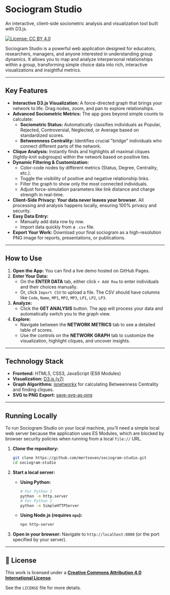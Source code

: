 # Sociogram Studio

An interactive, client-side sociometric analysis and visualization tool built with D3.js.

[![License: CC BY 4.0](https://img.shields.io/badge/License-CC%20BY%204.0-lightgrey.svg)](https://creativecommons.org/licenses/by/4.0/)

Sociogram Studio is a powerful web application designed for educators, researchers, managers, and anyone interested in understanding group dynamics. It allows you to map and analyze interpersonal relationships within a group, transforming simple choice data into rich, interactive visualizations and insightful metrics.

---

## Key Features

*   **Interactive D3.js Visualization:** A force-directed graph that brings your network to life. Drag nodes, zoom, and pan to explore relationships.
*   **Advanced Sociometric Metrics:** The app goes beyond simple counts to calculate:
    *   **Sociometric Status:** Automatically classifies individuals as Popular, Rejected, Controversial, Neglected, or Average based on standardized scores.
    *   **Betweenness Centrality:** Identifies crucial "bridge" individuals who connect different parts of the network.
*   **Clique Analysis:** Instantly finds and highlights all maximal cliques (tightly-knit subgroups) within the network based on positive ties.
*   **Dynamic Filtering & Customization:**
    *   Color-code nodes by different metrics (Status, Degree, Centrality, etc.).
    *   Toggle the visibility of positive and negative relationship links.
    *   Filter the graph to show only the most connected individuals.
    *   Adjust force-simulation parameters like link distance and charge strength in real-time.
*   **Client-Side Privacy:** **Your data never leaves your browser.** All processing and analysis happens locally, ensuring 100% privacy and security.
*   **Easy Data Entry:**
    *   Manually add data row by row.
    *   Import data quickly from a `.csv` file.
*   **Export Your Work:** Download your final sociogram as a high-resolution PNG image for reports, presentations, or publications.

---

## How to Use

1.  **Open the App:** You can find a live demo hosted on GitHub Pages.
2.  **Enter Your Data:**
    *   On the **ENTER DATA** tab, either click `+ Add Row` to enter individuals and their choices manually.
    *   Or, click `Import CSV` to upload a file. The CSV should have columns like `Code`, `Name`, `MP1`, `MP2`, `MP3`, `LP1`, `LP2`, `LP3`.
3.  **Analyze:**
    *   Click the **GET ANALYSIS** button. The app will process your data and automatically switch you to the graph view.
4.  **Explore:**
    *   Navigate between the **NETWORK METRICS** tab to see a detailed table of scores.
    *   Use the controls on the **NETWORK GRAPH** tab to customize the visualization, highlight cliques, and uncover insights.

---

##  Technology Stack

*   **Frontend:** HTML5, CSS3, JavaScript (ES6 Modules)
*   **Visualization:** [D3.js (v7)](https://d3js.org/)
*   **Graph Algorithms:** [jsnetworkx](https://github.com/jsnetworkx/jsnetworkx) for calculating Betweenness Centrality and finding cliques.
*   **SVG to PNG Export:** [save-svg-as-png](https://github.com/exupero/save-svg-as-png)

---

## Running Locally

To run Sociogram Studio on your local machine, you'll need a simple local web server because the application uses ES Modules, which are blocked by browser security policies when running from a local `file://` URL.

1.  **Clone the repository:**
    ```bash
    git clone https://github.com/mertseven/sociogram-studio.git
    cd sociogram-studio
    ```

2.  **Start a local server:**
    *   **Using Python:**
        ```bash
        # For Python 3
        python -m http.server
        # For Python 2
        python -m SimpleHTTPServer
        ```
    *   **Using Node.js (requires `npx`):**
        ```bash
        npx http-server
        ```

3.  **Open in your browser:**
    Navigate to `http://localhost:8000` (or the port specified by your server).

---

## 📄 License

This work is licensed under a **[Creative Commons Attribution 4.0 International License](http://creativecommons.org/licenses/by/4.0/)**.

See the `LICENSE` file for more details.

 
